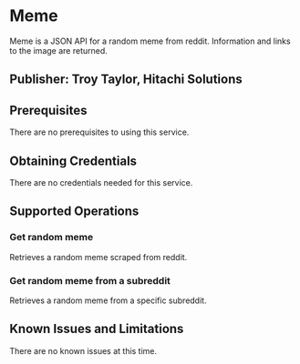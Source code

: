 # Meme
Meme is a JSON API for a random meme from reddit. Information and links to the image are returned.

## Publisher: Troy Taylor, Hitachi Solutions

## Prerequisites
There are no prerequisites to using this service.

## Obtaining Credentials
There are no credentials needed for this service.

## Supported Operations
### Get random meme
Retrieves a random meme scraped from reddit.
### Get random meme from a subreddit
Retrieves a random meme from a specific subreddit.

## Known Issues and Limitations
There are no known issues at this time.

